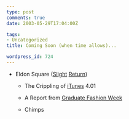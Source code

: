 ```yaml
---
type: post
comments: true
date: 2003-05-29T17:04:00Z

tags:
- Uncategorized
title: Coming Soon (when time allows)...

wordpress_id: 724
---
```


* Eldon Square ([Slight](http://www.ballofstringtheory.com/previous/2001_08_01_archive.html#5220606) [Return](http://frownland.com/article/208#comment686))
  


  * The Crippling of [iTunes](http://www.apple.com/itunes/) 4.01
  


  * A Report from [Graduate Fashion Week](http://www.gfw.org.uk/)
  


  * Chimps
  


